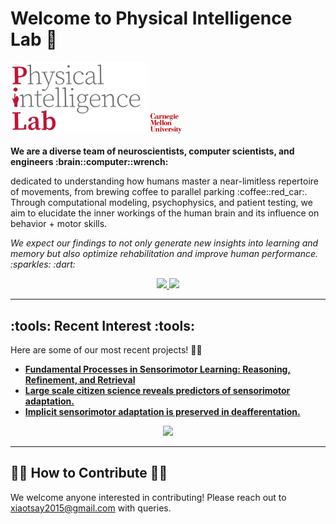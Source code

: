 # Welcome to Physical Intelligence Lab :wave: 

<div align="left">
   <img src="https://github.com/physicalintelligencelab/.github/blob/main/image-removebg-preview%20(1).png?raw=true" alt="Lab Logo" width="220"/>
  <img src="https://github.com/physicalintelligencelab/.github/blob/main/cmu.png?raw=true" alt="CMU Logo" width="50"/>
</div>


<br/>

<div align="left">
  <strong>We are a diverse team of neuroscientists, computer scientists, and engineers :brain::computer::wrench:</strong>
</div>

<p align="left">dedicated to understanding how humans master a near-limitless repertoire of movements, from brewing coffee to parallel parking :coffee::red_car:. Through computational modeling, psychophysics, and patient testing, we aim to elucidate the inner workings of the human brain and its influence on behavior + motor skills.</p>

<p align="left"><em>We expect our findings to not only generate new insights into learning and memory but also optimize rehabilitation and improve human performance. :sparkles: :dart:</em></p>

<div align="center">
  <a href="https://www.tsaylab.com">
    <img src="https://img.shields.io/badge/Website-Learn%20More-blue?style=for-the-badge&logo=google-chrome&logoColor=white"/>
  </a>
  <a href="https://www.dropbox.com/scl/fi/v53miaajk94bpl5cnmd8k/LabManual.docx?rlkey=fkj8i08dojopnhynkyzz2ygmr&e=1&dl=0">
    <img src="https://img.shields.io/badge/Lab%20Policies-View%20Manual-orange?style=for-the-badge&logo=dropbox&logoColor=white"/>
  </a>
</div>

---

## :tools: Recent Interest :tools:

Here are some of our most recent projects! :construction::open_file_folder: 

- **[Fundamental Processes in Sensorimotor Learning: Reasoning, Refinement, and Retrieval](https://www.dropbox.com/scl/fi/vbwu7bcmir29nnfpdaqj1/3R_Framework_eLife_2024.pdf?rlkey=lfh4hpzuss8r15ly74g0iw472&e=1&dl=0)**
- **[Large scale citizen science reveals predictors of sensorimotor adaptation.](https://www.dropbox.com/scl/fi/ckpntf08zij39uw8wfjv1/Testmybrain_30Jan2024.pdf?rlkey=6mj504j6715eu8vp8obdtdjgl&e=1&dl=0)**
- **[Implicit sensorimotor adaptation is preserved in deafferentation.](https://www.biorxiv.org/content/10.1101/2023.01.19.524726v1.full.pdf)**

<div align="center">
  <a href="https://www.tsaylab.com/publications">
    <img src="https://img.shields.io/badge/More%20Publications-Read%20More-ff69b4?style=for-the-badge&logo=read-the-docs&logoColor=white"/>
  </a>
</div>

---

## :technologist: How to Contribute :technologist:

We welcome anyone interested in contributing! Please reach out to [xiaotsay2015@gmail.com](mailto:xiaotsay2015@gmail.com) with queries.
